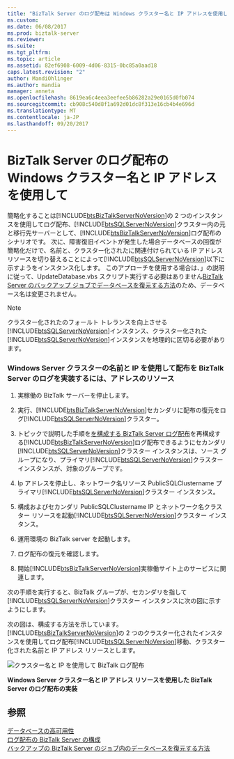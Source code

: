```yaml
---
title: "BizTalk Server のログ配布は Windows クラスター名と IP アドレスを使用して |Microsoft ドキュメント"
ms.custom: 
ms.date: 06/08/2017
ms.prod: biztalk-server
ms.reviewer: 
ms.suite: 
ms.tgt_pltfrm: 
ms.topic: article
ms.assetid: 82ef6908-6009-4d06-8315-0bc85a0aad18
caps.latest.revision: "2"
author: MandiOhlinger
ms.author: mandia
manager: anneta
ms.openlocfilehash: 8619ea6c4eea3eefee5b86282a29e0165d0fb074
ms.sourcegitcommit: cb908c540d8f1a692d01dc8f313e16cb4b4e696d
ms.translationtype: MT
ms.contentlocale: ja-JP
ms.lasthandoff: 09/20/2017
---
```

# <a name="biztalk-server-log-shipping-using-a-windows-cluster-name-and-ip-address"></a>BizTalk Server のログ配布の Windows クラスター名と IP アドレスを使用して
簡略化することは[!INCLUDE[btsBizTalkServerNoVersion](../includes/btsbiztalkservernoversion-md.md)]の 2 つのインスタンスを使用してログ配布、[!INCLUDE[btsSQLServerNoVersion](../includes/btssqlservernoversion-md.md)]クラスター内の元と移行先サーバーとして、[!INCLUDE[btsBizTalkServerNoVersion](../includes/btsbiztalkservernoversion-md.md)]ログ配布のシナリオです。 次に、障害復旧イベントが発生した場合データベースの回復が簡略化だけで、名前と、クラスター化されたに関連付けられている IP アドレス リソースを切り替えることによって[!INCLUDE[btsSQLServerNoVersion](../includes/btssqlservernoversion-md.md)]以下に示すようをインスタンス化します。 このアプローチを使用する場合は、」の説明に従って、UpdateDatabase.vbs スクリプト実行する必要はありません[BizTalk Server のバックアップ ジョブでデータベースを復元する方法](../technical-guides/how-to-restore-databases-in-the-backup-biztalk-server-job.md)のため、データベース名は変更されません。  
  
> [!NOTE]  
>  クラスター化されたのフォールト トレランスを向上させる[!INCLUDE[btsSQLServerNoVersion](../includes/btssqlservernoversion-md.md)]インスタンス、クラスター化された[!INCLUDE[btsSQLServerNoVersion](../includes/btssqlservernoversion-md.md)]インスタンスを地理的に区切る必要があります。  
  
### <a name="to-implement-biztalk-server-log-shipping-using-a-windows-server-cluster-name-and-ip-address-resource"></a>Windows Server クラスターの名前と IP を使用して配布を BizTalk Server のログを実装するには、アドレスのリソース  
  
1.  実稼働の BizTalk サーバーを停止します。  
  
2.  実行、[!INCLUDE[btsBizTalkServerNoVersion](../includes/btsbiztalkservernoversion-md.md)]セカンダリに配布の復元をログ[!INCLUDE[btsSQLServerNoVersion](../includes/btssqlservernoversion-md.md)]クラスター。  
  
3.  トピックで説明した手順を[を構成する BizTalk Server ログ配布](../technical-guides/configuring-biztalk-server-log-shipping.md)を再構成する[!INCLUDE[btsBizTalkServerNoVersion](../includes/btsbiztalkservernoversion-md.md)]ログ配布できるようにセカンダリ[!INCLUDE[btsSQLServerNoVersion](../includes/btssqlservernoversion-md.md)]クラスター インスタンスは、ソース グループになり、プライマリ[!INCLUDE[btsSQLServerNoVersion](../includes/btssqlservernoversion-md.md)]クラスター インスタンスが、対象のグループです。  
  
4.  Ip アドレスを停止し、ネットワーク名リソース PublicSQLClustername プライマリ[!INCLUDE[btsSQLServerNoVersion](../includes/btssqlservernoversion-md.md)]クラスター インスタンス。  
  
5.  構成およびセカンダリ PublicSQLClustername IP とネットワーク名クラスター リソースを起動[!INCLUDE[btsSQLServerNoVersion](../includes/btssqlservernoversion-md.md)]クラスター インスタンス。  
  
6.  運用環境の BizTalk server を起動します。  
  
7.  ログ配布の復元を確認します。  
  
8.  開始[!INCLUDE[btsBizTalkServerNoVersion](../includes/btsbiztalkservernoversion-md.md)]実稼働サイト上のサービスに関連します。  
  
 次の手順を実行すると、BizTalk グループが、セカンダリを指して[!INCLUDE[btsSQLServerNoVersion](../includes/btssqlservernoversion-md.md)]クラスター インスタンスに次の図に示すようにします。  
  
 次の図は、構成する方法を示しています。[!INCLUDE[btsBizTalkServerNoVersion](../includes/btsbiztalkservernoversion-md.md)]の 2 つのクラスター化されたインスタンスを使用してログ配布[!INCLUDE[btsSQLServerNoVersion](../includes/btssqlservernoversion-md.md)]移動、クラスター化された名前と IP アドレス リソースとします。  
  
 ![クラスター名と IP を使用して BizTalk ログ配布](../technical-guides/media/5055689e-c26b-4077-a531-74a50fec1393.gif "5055689e-c26b-4077-a531-74a50fec1393")  
  
 **Windows Server クラスター名と IP アドレス リソースを使用した BizTalk Server のログ配布の実装**  
  
## <a name="see-also"></a>参照  
 [データベースの高可用性](../technical-guides/high-availability-for-databases.md)   
 [ログ配布の BizTalk Server の構成](../technical-guides/configuring-biztalk-server-log-shipping.md)   
 [バックアップの BizTalk Server のジョブ内のデータベースを復元する方法](../technical-guides/how-to-restore-databases-in-the-backup-biztalk-server-job.md)